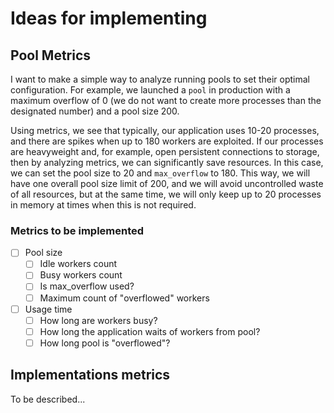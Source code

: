 # Ideas for implementing

## Pool Metrics

I want to make a simple way to analyze running pools to set their optimal configuration. For example, we launched a `pool` in production with a maximum overflow of 0 (we do not want to create more processes than the designated number) and a pool size 200.

Using metrics, we see that typically, our application uses 10-20 processes, and there are spikes when up to 180 workers are exploited. If our processes are heavyweight and, for example, open persistent connections to storage, then by analyzing metrics, we can significantly save resources. In this case, we can set the pool size to 20 and `max_overflow` to 180. This way, we will have one overall pool size limit of 200, and we will avoid uncontrolled waste of all resources, but at the same time, we will only keep up to 20 processes in memory at times when this is not required.

### Metrics to be implemented

- [ ] Pool size
  - [ ] Idle workers count
  - [ ] Busy workers count
  - [ ] Is max_overflow used?
  - [ ] Maximum count of "overflowed" workers
- [ ] Usage time
  - [ ] How long are workers busy?
  - [ ] How long the application waits of workers from pool?
  - [ ] How long pool is "overflowed"?

## Implementations metrics

To be described...
